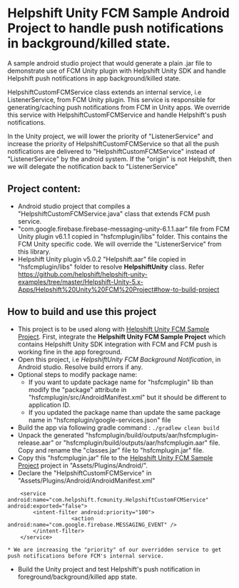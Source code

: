 # Helpshift Unity FCM Sample Android Project to handle push notifications in background/killed state. 

A sample android studio project that would generate a plain .jar file to demonstrate use of FCM Unity plugin with Helpshift Unity SDK and handle Helpshift push notifications in app background/killed state.

HelpshiftCustomFCMService class extends an internal service, i.e ListenerService, from FCM Unity plugin. This service is responsible for generating/caching push notifications from FCM in Unity apps. We override this service with HelpshiftCustomFCMService and handle Helpshift's push notifications.

In the Unity project, we will lower the priority of "ListenerService" and increase the priority of HelpshiftCustomFCMService so that all the push notifications are delivered to "HelpshiftCustomFCMService" instead of "ListenerService" by the android system. If the "origin" is not Helpshift, then we will delegate the notification back to "ListenerService"

## Project content:
* Android studio project that compiles a "HelpshiftCustomFCMService.java" class that extends FCM push service.
* "com.google.firebase.firebase-messaging-unity-6.1.1.aar" file from FCM Unity plugin v6.1.1 copied in "hsfcmplugin/libs" folder. This contains the FCM Unity specific code. We will override the "ListenerService" from this library.
* Helpshift Unity plugin v5.0.2 "Helpshift.aar" file copied in "hsfcmplugin/libs" folder to resolve **HelpshiftUnity** class. Refer https://github.com/helpshift/helpshift-unity-examples/tree/master/Helpshift-Unity-5.x-Apps/Helpshift%20Unity%20FCM%20Project#how-to-build-project


## How to build and use this project
* This project is to be used along with [Helpshift Unity FCM Sample Project](https://github.com/helpshift/helpshift-unity-examples/tree/master/Helpshift-Unity-5.x-Apps/Helpshift%20Unity%20FCM%20Project#helpshift-unity-fcm-sample-project). First, integrate the **Helpshift Unity FCM Sample Project** which contains Helpshift Unity SDK integration with FCM and FCM push is working fine in the app foreground.
* Open this project, i.e *HelpshiftUnity FCM Background Notification*, in Android studio. Resolve build errors if any.
* Optional steps to modify package name: 
	*	If you want to update package name for "hsfcmplugin" lib than modify the "package" attribute in "hsfcmplugin/src/AndroidManifest.xml" but it should be different to application ID.
	* If you updated the package name than update the same package name in "hsfcmplugin/google-services.json" file
* Build the app via following gradle command : `./gradlew clean build`
* Unpack the generated "hsfcmplugin/build/outputs/aar/hsfcmplugin-release.aar" or "hsfcmplugin/build/outputs/aar/hsfcmplugin.aar" file. Copy and rename the "classes.jar" file to "hsfcmplugin.jar" file.
* Copy this "hsfcmplugin.jar" file to the [Helpshift Unity FCM Sample Project](https://github.com/helpshift/helpshift-unity-examples/tree/master/Helpshift-Unity-5.x-Apps/Helpshift%20Unity%20FCM%20Project#helpshift-unity-fcm-sample-project) project in "Assets/Plugins/Android/".
* Declare the "HelpshiftCustomFCMService" in "Assets/Plugins/Android/AndroidManifest.xml"
```
	<service android:name="com.helpshift.fcmunity.HelpshiftCustomFCMService" android:exported="false">
        <intent-filter android:priority="100">
                    <action android:name="com.google.firebase.MESSAGING_EVENT" />
        </intent-filter>
    </service>
```
	* We are increasing the "priority" of our overridden service to get push notifications before FCM's internal service.

* Build the Unity project and test Helpshift's push notification in foreground/background/killed app state.
